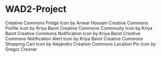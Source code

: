 # WAD2-Project





Creative Commons Fridge Icon by Anwar Hossain 
Creative Commons Profile Icon by Kriya Barot
Creative Commons Commnuity Icon by Kriya Barot
Creative Commons Notification Icon by Kriya Barot
Creative Commons Notification Alert Icon by Kriya Barot
Creative Commons Shopping Cart Icon by Alejandro
Creation Commons Location Pin Icon by Gregor Cresnar
